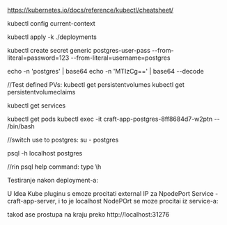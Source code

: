 https://kubernetes.io/docs/reference/kubectl/cheatsheet/

kubectl config current-context

kubectl apply -k ./deployments

kubectl create secret generic postgres-user-pass --from-literal=password=123 --from-literal=username=postgres

echo -n 'postgres' | base64
echo -n 'MTIzCg==' | base64 --decode

//Test defined PVs:
kubectl get persistentvolumes
kubectl get persistentvolumeclaims

kubectl get services

kubectl get pods
kubectl exec -it craft-app-postgres-8ff8684d7-w2ptn -- /bin/bash

//switch use to postgres:
su - postgres

psql -h localhost postgres

//rin psql help command:
type \h 

Testiranje nakon deployment-a:

U Idea Kube pluginu s emoze procitati external IP za NpodePort Service - craft-app-server, i to je localhost
NodePOrt se moze procitai iz service-a:

takod ase prostupa na kraju preko http://localhost:31276


